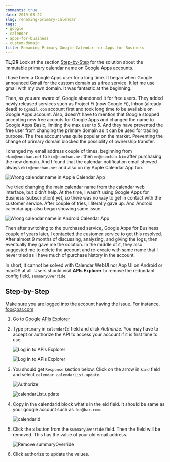```yaml
---
comments: true
date: 2019-05-22
slug: renaming-primary-calendar
tags:
- google
- calendar
- apps-for-business
- custom-domain
title: Renaming Primary Google Calendar for Apps for Business
---
```


**TL;DR** Look at the section [Step-by-Step](#step-by-step) for the solution
about the immutable primary calendar name on Google Apps accounts.

I have been a Google Apps user for a long time. It began when Google announced
Gmail for the custom domain as a free service. It let me use gmail with my own
domain. It was fantastic at the beginning.

Then, as you are aware of, Google abandoned it for free users. They added newly
released services such as Project Fi (now Google Fi), Inbox (already dead) to
`@gmail.com` account first and took long time to be available on Google Apps
account. Also, doesn't have to mention that Google stopped accepting new free
accouts for Google Apps and changed the name to Google Apps Basic, limiting the
max user to 5. And they have prevented the free user from changing the primary
domain as it can be used for trading purpose. The free account was quite popular
on the market. Preventing the change of primary domain blocked the possiblity of
ownership transfer.

I changed my email address couple of times, beginning from `ekim@eunchan.net` to
`kim@eunchan.net` then `me@eunchan.kim` after purchasing the new domain. And
I found that the calendar notification email showed always `ekim@eunchan.net`
and also on my Apple Calendar App too.

![Wrong calendar name in Apple Calendar App](../media/page/tips/primary-calendar-issue1.png)

I've tried changing the main calendar name from the calendar web interface, but
didn't help. At the time, I wasn't using Google Apps for Business (subscription)
yet, so there was no way to get in contact with the customer service. After
couple of tries, I literally gave up. And Android calendar app also began
showing same issue.

![Wrong calendar name in Android Calendar App](../media/page/tips/primary-calendar-issue2.png)

Then after switching to the purchased service, Google Apps for Business couple
of years later, I contacted the customer service to get this resolved. After
almost 9 months of discussing, analyzing, and giving the logs, then eventually
they gave me the solution. In the middle of it, they also suggested me to delete
the account and re-create with same name that I never tried as I have much of
purchase history in the account.

In short, it cannot be solved with Calendar WebUI nor App UI on Android or macOS
at all. Users should visit **APIs Explorer** to remove the redundant config
field, `summaryOverride`.

## Step-by-Step

Make sure you are logged into the account having the issue. For instance,
foo@bar.com

1.  Go to [Google APIs
    Explorer](https://developers.google.com/apis-explorer/#s/calendar/v3/calendar.calendarList.get)
2.  Type `primary` in `calendarId` field and click *Authorize*. You may have to
    accept or authorize the API to access your account if it is first time to
    use.

    ![Log in to APIs Explorer](../media/page/tips/primary-calendar-step1.png)

    ![Log in to APIs Explorer](../media/page/tips/primary-calendar-step2.png)

3.  You should get `Response` section below. Click on the arrow in `kind` field
    and select `calendar.calendarList.update`.

    ![Authorize](../media/page/tips/primary-calendar-step3.png)

    ![calendarList.update](../media/page/tips/primary-calendar-step4.png)

4.  Copy in the calendarId block what's in the eid field. It should be same as
    your google account such as `foo@bar.com`.

    ![calendarId](../media/page/tips/primary-calendar-step5.png)

5.  Click the `x` button from the `summaryOverride` field. Then the field will
    be removed. This has the value of your old email address.

    ![Remove `summaryOverride`](../media/page/tips/primary-calendar-step6.png)

6.  Click authorize to update the values.